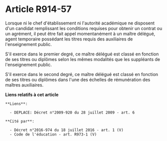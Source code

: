 # Article R914-57

Lorsque ni le chef d'établissement ni l'autorité académique ne disposent d'un  candidat remplissant les conditions requises
pour obtenir un contrat ou un  agrément, il peut être fait appel momentanément à un maître délégué, agent  temporaire
possédant les titres requis des auxiliaires de l'enseignement  public.

S'il exerce dans le premier degré, ce maître délégué  est classé en fonction de ses titres ou diplômes selon les mêmes
modalités que  les suppléants de l'enseignement public.

S'il exerce dans le  second degré, ce maître délégué est classé en fonction de ses titres ou diplômes  dans l'une des
échelles de rémunération des maîtres auxiliaires.

**Liens relatifs à cet article**

	**Liens**:

	  - DEPLACE: Décret n°2009-920 du 28 juillet 2009 - art. 6

	**Cité par**:

	  - Décret n°2016-974 du 18 juillet 2016 - art. 1 (V)
	  - Code de l'éducation - art. R973-1 (V)
